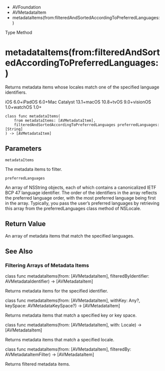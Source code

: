 

- AVFoundation
- AVMetadataItem
-  metadataItems(from:filteredAndSortedAccordingToPreferredLanguages:) 

Type Method

# metadataItems(from:filteredAndSortedAccordingToPreferredLanguages:)

Returns metadata items whose locales match one of the specified language identifiers.

iOS 6.0+iPadOS 6.0+Mac Catalyst 13.1+macOS 10.8+tvOS 9.0+visionOS 1.0+watchOS 1.0+

``` source
class func metadataItems(
    from metadataItems: [AVMetadataItem],
    filteredAndSortedAccordingToPreferredLanguages preferredLanguages: [String]
) -> [AVMetadataItem]
```

## Parameters 

`metadataItems`  

The metadata items to filter.

`preferredLanguages`  

An array of NSString objects, each of which contains a canonicalized IETF BCP 47 language identifier. The order of the identifiers in the array reflects the preferred language order, with the most preferred language being first in the array. Typically, you pass the user’s preferred languages by retrieving this array from the preferredLanguages class method of NSLocale.

## Return Value

An array of metadata items that match the specified languages.

## See Also

### Filtering Arrays of Metadata Items

class func metadataItems(from: [AVMetadataItem], filteredByIdentifier: AVMetadataIdentifier) -> [AVMetadataItem]

Returns metadata items for the specified identifier.

class func metadataItems(from: [AVMetadataItem], withKey: Any?, keySpace: AVMetadataKeySpace?) -> [AVMetadataItem]

Returns metadata items that match a specified key or key space.

class func metadataItems(from: [AVMetadataItem], with: Locale) -> [AVMetadataItem]

Returns metadata items that match a specified locale.

class func metadataItems(from: [AVMetadataItem], filteredBy: AVMetadataItemFilter) -> [AVMetadataItem]

Returns filtered metadata items.

